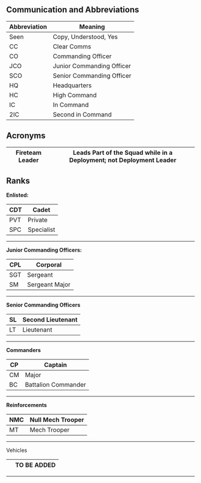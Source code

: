 ## Communication and Abbreviations

| Abbreviation | Meaning                   |
| ------------ | ------------------------- |
| Seen         | Copy, Understood, Yes     |
| CC           | Clear Comms               |
| CO           | Commanding Officer        |
| JCO          | Junior Commanding Officer |
| SCO          | Senior Commanding Officer |
| HQ           | Headquarters              |
| HC           | High Command              |
| IC           | In Command                |
| 2IC          | Second in Command         |

## Acronyms

| Fireteam Leader | Leads Part of the Squad while in a Deployment; not Deployment Leader |
| --------------- | -------------------------------------------------------------------- |

## Ranks
**Enlisted:**

| CDT | Cadet      |
| --- | ---------- |
| PVT | Private    |
| SPC | Specialist |
***
**Junior Commanding Officers:**

| CPL | Corporal       |
| --- | -------------- |
| SGT | Sergeant       |
| SM  | Sergeant Major |
***
**Senior Commanding Officers**  

| SL  | Second Lieutenant |
| --- | ----------------- |
| LT  | Lieutenant        |
***
**Commanders**

| CP  | Captain             |
| --- | ------------------- |
| CM  | Major               |
| BC  | Battalion Commander |

***
**Reinforcements**

| NMC | Null Mech Trooper |
| --- | ----------------- |
| MT  | Mech Trooper      |
***
Vehicles

|     | TO BE ADDED |
| --- | ----------- |
***
